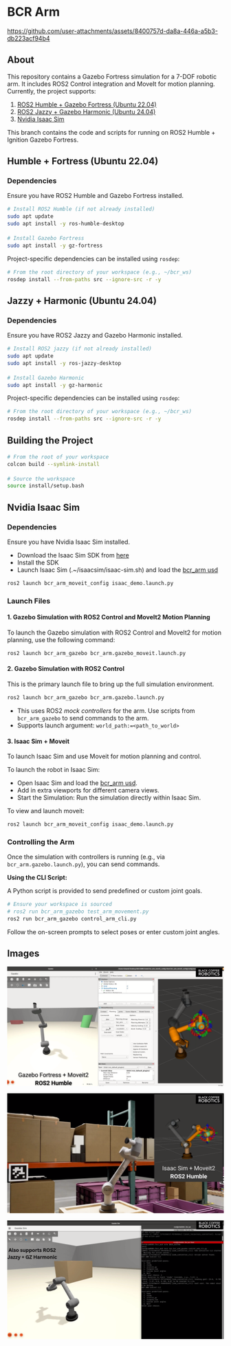 # BCR Arm


https://github.com/user-attachments/assets/8400757d-da8a-446a-a5b3-db223acf94b4


## About

This repository contains a Gazebo Fortress simulation for a 7-DOF robotic arm. It includes ROS2 Control integration and MoveIt for motion planning. Currently, the project supports:

1. [ROS2 Humble + Gazebo Fortress (Ubuntu 22.04)](#humble--fortress-ubuntu-2204)
2. [ROS2 Jazzy + Gazebo Harmonic (Ubuntu 24.04)](#jazzy--harmonic-ubuntu-2404)
3. [Nvidia Isaac Sim](#nvidia-isaac-sim)


This branch contains the code and scripts for running on ROS2 Humble + Ignition Gazebo Fortress.

## Humble + Fortress (Ubuntu 22.04)

### Dependencies

Ensure you have ROS2 Humble and Gazebo Fortress installed.

```bash
# Install ROS2 Humble (if not already installed)
sudo apt update
sudo apt install -y ros-humble-desktop

# Install Gazebo Fortress
sudo apt install -y gz-fortress
```

Project-specific dependencies can be installed using `rosdep`:
```bash
# From the root directory of your workspace (e.g., ~/bcr_ws)
rosdep install --from-paths src --ignore-src -r -y
```

## Jazzy + Harmonic (Ubuntu 24.04)

### Dependencies

Ensure you have ROS2 Jazzy and Gazebo Harmonic installed.

```bash
# Install ROS2 jazzy (if not already installed)
sudo apt update
sudo apt install -y ros-jazzy-desktop

# Install Gazebo Harmonic
sudo apt install -y gz-harmonic
```

Project-specific dependencies can be installed using `rosdep`:
```bash
# From the root directory of your workspace (e.g., ~/bcr_ws)
rosdep install --from-paths src --ignore-src -r -y
```
## Building the Project

```bash
# From the root of your workspace
colcon build --symlink-install

# Source the workspace
source install/setup.bash
```

## Nvidia Isaac Sim

### Dependencies

Ensure you have Nvidia Isaac Sim installed.

- Download the Isaac Sim SDK from [here](https://developer.nvidia.com/isaac-sim)
- Install the SDK
- Launch Isaac Sim (.~/isaacsim/isaac-sim.sh) and load the [bcr_arm usd](isaacsim/bcr_arm_scene.usd)

```bash
ros2 launch bcr_arm_moveit_config isaac_demo.launch.py
```

### Launch Files

#### 1. Gazebo Simulation with ROS2 Control and MoveIt2 Motion Planning
To launch the Gazebo simulation with ROS2 Control and MoveIt2 for motion planning, use the following command:
```bash
ros2 launch bcr_arm_gazebo bcr_arm.gazebo_moveit.launch.py
```

#### 2. Gazebo Simulation with ROS2 Control

This is the primary launch file to bring up the full simulation environment.
```bash
ros2 launch bcr_arm_gazebo bcr_arm.gazebo.launch.py
```
-  This uses ROS2 *mock controllers* for the arm. Use scripts from `bcr_arm_gazebo` to send commands to the arm.
-  Supports launch argument: `world_path:=<path_to_world>`


#### 3. Isaac Sim + Moveit 

To launch Isaac Sim and use Moveit for motion planning and control.

To launch the robot in Isaac Sim:

- Open Isaac Sim and load the [bcr_arm usd](isaacsim/bcr_arm_scene.usd).
- Add in extra viewports for different camera views.
- Start the Simulation: Run the simulation directly within Isaac Sim.

To view and launch moveit:

```bash
ros2 launch bcr_arm_moveit_config isaac_demo.launch.py
```

### Controlling the Arm

Once the simulation with controllers is running (e.g., via `bcr_arm.gazebo.launch.py`), you can send commands.

**Using the CLI Script:**

A Python script is provided to send predefined or custom joint goals.
```bash
# Ensure your workspace is sourced
# ros2 run bcr_arm_gazebo test_arm_movement.py
ros2 run bcr_arm_gazebo control_arm_cli.py
```
Follow the on-screen prompts to select poses or enter custom joint angles.


## Images

![Gazebo BCR Arm simulation with Moveit2](images/gz_img1.png)

![Isaac Sim BCR Arm simulation with Moveit2](images/isaac_img2.png)

![Jazzy BCR Arm simulation](images/jazzy_img3.png)
